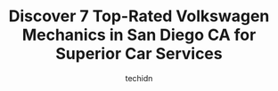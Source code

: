 ---
layout: ampstory
image: https://images.unsplash.com/photo-1576933875027-3314e0a79702?ixlib=rb-4.0.3&ixid=MnwxMjA3fDB8MHxwaG90by1wYWdlfHx8fGVufDB8fHx8&auto=format&fit=crop&w=640&h=853&q=80
author: techidn
featured: false
description: Looking for reliable and skilled Volkswagen Mechanic in San Diego CA, USA? Your search ends here with the 7 best Volkswagen Mechanic in town. With their expertise and commitment to deliverin
title: Discover 7 Top-Rated Volkswagen Mechanics in San Diego CA for Superior Car Services
cover:
   title: Discover 7 Top-Rated Volkswagen Mechanics in San Diego CA for Superior Car Services
   subtitle: Rickpate
   background: https://images.unsplash.com/photo-1576933875027-3314e0a79702?ixlib=rb-4.0.3&ixid=MnwxMjA3fDB8MHxwaG90by1wYWdlfHx8fGVufDB8fHx8&auto=format&fit=crop&w=640&h=853&q=80

pages: 
 - layout: thirds
   top: <h1>#1 Import Auto Specialists</h1>
   bottom: "<p>Highly recommended.  I took my car there to diagnose a check engine light.  They provided a web link to my inspection report which included detailed notes on all systems,</p>"
   background: https://www.knot35.com/toplist/wp-content/uploads/2023/06/best-volkswagen-mechanic-1-in-san-diego-ca-1685837410.jpeg
   backgroundblur: true
 - layout: thirds
   top: <h1>#2 Lusti Motors</h1>
   bottom: "<p>1844 El Cajon Blvd, San Diego, CA 92103, United States</p>"
   background: https://www.knot35.com/toplist/wp-content/uploads/2023/06/best-volkswagen-mechanic-2-in-san-diego-ca-1685837411.jpeg
   cta:
      link: https://www.knot35.com/toplist/discover-7-top-rated-volkswagen-mechanics-in-san-diego-ca-for-superior-car-services/
      text: Discover 7 Top-Rated Volkswagen Mechanics in San Diego CA for Superior Car Services
 - layout: thirds
   top: <h1>#3 Wolfs Foreign Car Services Inc</h1>
   bottom: "<p>7904 Engineer Rd, San Diego, CA 92111, United States</p>"
   background: https://www.knot35.com/toplist/wp-content/uploads/2023/06/best-volkswagen-mechanic-3-in-san-diego-ca-1685837412.jpeg
   cta:
      link: https://www.knot35.com/toplist/discover-7-top-rated-volkswagen-mechanics-in-san-diego-ca-for-superior-car-services/
      text: Discover 7 Top-Rated Volkswagen Mechanics in San Diego CA for Superior Car Services
 - layout: thirds
   top: <h1>#4 August European Audi-BMW-Mercedes Benz-Volkswagen-Volvo Service &Repair</h1>
   bottom: "<p>9705 Candida St, San Diego, CA 92126, United States</p>"
   background: https://images.unsplash.com/photo-1599422314077-f4dfdaa4cd09?ixlib=rb-4.0.3&ixid=MnwxMjA3fDB8MHxwaG90by1wYWdlfHx8fGVufDB8fHx8&auto=format&fit=crop&w=640&h=853&q=80
   cta:
      link: https://www.knot35.com/toplist/discover-7-top-rated-volkswagen-mechanics-in-san-diego-ca-for-superior-car-services/
      text: Discover 7 Top-Rated Volkswagen Mechanics in San Diego CA for Superior Car Services
 - layout: thirds
   top: <h1>#5 Volkswagen of Kearny Mesa Service Center</h1>
   bottom: "<p>8040 Balboa Ave, San Diego, CA 92111, United States</p>"
   background: https://plus.unsplash.com/premium_photo-1664640458616-3c74f8cb4589?ixlib=rb-4.0.3&ixid=MnwxMjA3fDB8MHxwaG90by1wYWdlfHx8fGVufDB8fHx8&auto=format&fit=crop&w=640&h=853&q=80
   cta:
      link: https://www.knot35.com/toplist/discover-7-top-rated-volkswagen-mechanics-in-san-diego-ca-for-superior-car-services/
      text: Discover 7 Top-Rated Volkswagen Mechanics in San Diego CA for Superior Car Services
 - layout: thirds
   top: <h1>#6 Dieters Porsche, BMW, Audi, Mercedes, Fiat, MINI, & Volkswagen Service & Repair</h1>
   bottom: "<p>3375 Hancock St, San Diego, CA 92110, United States</p>"
   background: https://images.unsplash.com/photo-1488554378835-f7acf46e6c98?ixlib=rb-4.0.3&ixid=MnwxMjA3fDB8MHxwaG90by1wYWdlfHx8fGVufDB8fHx8&auto=format&fit=crop&w=640&h=853&q=80
   cta:
      link: https://www.knot35.com/toplist/discover-7-top-rated-volkswagen-mechanics-in-san-diego-ca-for-superior-car-services/
      text: Discover 7 Top-Rated Volkswagen Mechanics in San Diego CA for Superior Car Services
 - layout: thirds
   top: <h1>#7 Eli Vigderson European Car Repair</h1>
   bottom: "<p>820 University Ave, San Diego, CA 92103, United States</p>"
   background: https://images.unsplash.com/photo-1615749413727-825b59a857b5?ixlib=rb-4.0.3&ixid=MnwxMjA3fDB8MHxwaG90by1wYWdlfHx8fGVufDB8fHx8&auto=format&fit=crop&w=640&h=853&q=80
   cta:
      link: https://www.knot35.com/toplist/discover-7-top-rated-volkswagen-mechanics-in-san-diego-ca-for-superior-car-services/
      text: Discover 7 Top-Rated Volkswagen Mechanics in San Diego CA for Superior Car Services
 - layout: thirds
   middle: Continue reading...
   background: https://images.unsplash.com/photo-1574169208507-84376144848b?ixlib=rb-4.0.3&ixid=MnwxMjA3fDB8MHxwaG90by1wYWdlfHx8fGVufDB8fHx8&auto=format&fit=crop&w=640&h=853&q=80
   cta:
      link: https://www.knot35.com/toplist/discover-7-top-rated-volkswagen-mechanics-in-san-diego-ca-for-superior-car-services/
      text: Discover 7 Top-Rated Volkswagen Mechanics in San Diego CA for Superior Car Services
      
---